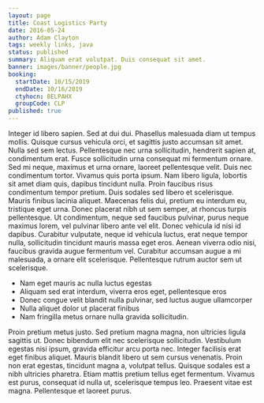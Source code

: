 ```yaml
---
layout: page
title: Coast Logistics Party
date: 2016-05-24
author: Adam Clayton
tags: weekly links, java
status: published
summary: Aliquam erat volutpat. Duis consequat sit amet.
banner: images/banner/people.jpg
booking:
  startDate: 10/15/2019
  endDate: 10/16/2019
  ctyhocn: BELPAHX
  groupCode: CLP
published: true
---
```

Integer id libero sapien. Sed at dui dui. Phasellus malesuada diam ut tempus mollis. Quisque cursus vehicula orci, et sagittis justo accumsan sit amet. Nulla sed sem lectus. Pellentesque nec urna sollicitudin, hendrerit sapien at, condimentum erat. Fusce sollicitudin urna consequat mi fermentum ornare. Sed mi neque, maximus et urna ornare, laoreet pellentesque velit. Duis nec condimentum tortor.
Vivamus quis porta ipsum. Nam libero ligula, lobortis sit amet diam quis, dapibus tincidunt nulla. Proin faucibus risus condimentum tempor pretium. Duis sodales sed libero et scelerisque. Mauris finibus lacinia aliquet. Maecenas felis dui, pretium eu interdum eu, tristique eget urna. Donec placerat nibh ut sem semper, at rhoncus turpis pellentesque. Ut condimentum, neque sed faucibus pulvinar, purus neque maximus lorem, vel pulvinar libero ante vel elit. Donec vehicula id nisi id dapibus. Curabitur vulputate, neque id vehicula luctus, erat neque tempor nulla, sollicitudin tincidunt mauris massa eget eros. Aenean viverra odio nisi, faucibus gravida augue fermentum vel. Curabitur accumsan augue a mi malesuada, a ornare elit scelerisque. Pellentesque rutrum auctor sem ut scelerisque.

* Nam eget mauris ac nulla luctus egestas
* Aliquam sed erat interdum, viverra eros eget, pellentesque eros
* Donec congue velit blandit nulla pulvinar, sed luctus augue ullamcorper
* Nulla aliquet dolor ut placerat finibus
* Nam fringilla metus ornare nulla gravida sollicitudin.

Proin pretium metus justo. Sed pretium magna magna, non ultricies ligula sagittis ut. Donec bibendum elit nec scelerisque sollicitudin. Vestibulum egestas nisi ipsum, gravida efficitur arcu porta nec. Integer facilisis erat eget finibus aliquet. Mauris blandit libero ut sem cursus venenatis. Proin non erat egestas, tincidunt magna a, volutpat tellus. Quisque sodales est a nibh ultricies pharetra. Etiam mattis pretium tellus eget fermentum. Vivamus est purus, consequat id nulla ut, scelerisque tempus leo. Praesent vitae est magna. Pellentesque et laoreet purus.
